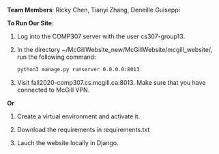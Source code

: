 __Team Members__: Ricky Chen, Tianyi Zhang, Deneille Guiseppi

__To Run Our Site__:

1. Log into the COMP307 server with the user cs307-group13.

2. In the directory ~/McGillWebsite_new/McGillWebsite/mcgill_website/, run the following command:

   ```bash
   python3 manage.py runserver 0.0.0.0:8013
   ```

3. Visit fall2020-comp307.cs.mcgill.ca:8013. Make sure that you have connected to McGill VPN.

__Or__

1. Create a virtual environment and activate it.

2. Download the requirements in requirements.txt

3. Lauch the website locally in Django.
